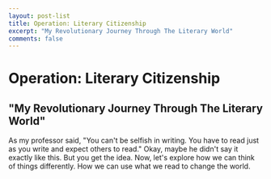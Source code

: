```yaml
---
layout: post-list
title: Operation: Literary Citizenship
excerpt: "My Revolutionary Journey Through The Literary World"
comments: false
---
```

# Operation: Literary Citizenship
## "My Revolutionary Journey Through The Literary World"
As my professor said, "You can't be selfish in writing. You have to read just as you write and expect others to read." Okay, maybe he didn't say it exactly like this. But you get the idea. Now, let's explore how we can think of things differently. How we can use what we read to change the world.
